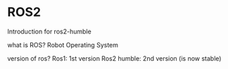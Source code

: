 # ROS2
Introduction for ros2-humble 

what is ROS? 
Robot Operating System 

version of ros?
Ros1: 1st version
Ros2 humble: 2nd version (is now stable)
